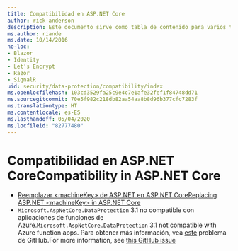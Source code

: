 ```yaml
---
title: Compatibilidad en ASP.NET Core
author: rick-anderson
description: Este documento sirve como tabla de contenido para varios temas de compatibilidad de protección de datos de ASP.NET Core.
ms.author: riande
ms.date: 10/14/2016
no-loc:
- Blazor
- Identity
- Let's Encrypt
- Razor
- SignalR
uid: security/data-protection/compatibility/index
ms.openlocfilehash: 103cd3529fa25c9e4c7e1afe32fef1f84748dd71
ms.sourcegitcommit: 70e5f982c218db82aa54aa8b8d96b377cfc7283f
ms.translationtype: HT
ms.contentlocale: es-ES
ms.lasthandoff: 05/04/2020
ms.locfileid: "82777480"
---
```

# <a name="compatibility-in-aspnet-core"></a><span data-ttu-id="20bdf-103">Compatibilidad en ASP.NET Core</span><span class="sxs-lookup"><span data-stu-id="20bdf-103">Compatibility in ASP.NET Core</span></span>

* [<span data-ttu-id="20bdf-104">Reemplazar \<machineKey> de ASP.NET en ASP.NET Core</span><span class="sxs-lookup"><span data-stu-id="20bdf-104">Replacing ASP.NET \<machineKey> in ASP.NET Core</span></span>](xref:security/data-protection/compatibility/replacing-machinekey)
* <span data-ttu-id="20bdf-105">`Microsoft.AspNetCore.DataProtection` 3.1 no compatible con aplicaciones de funciones de Azure.</span><span class="sxs-lookup"><span data-stu-id="20bdf-105">`Microsoft.AspNetCore.DataProtection` 3.1 not compatible with Azure function apps.</span></span> <span data-ttu-id="20bdf-106">Para obtener más información, vea [este](https://github.com/Azure/azure-functions-host/issues/5447) problema de GitHub.</span><span class="sxs-lookup"><span data-stu-id="20bdf-106">For more information, see [this GitHub issue](https://github.com/Azure/azure-functions-host/issues/5447)</span></span>

